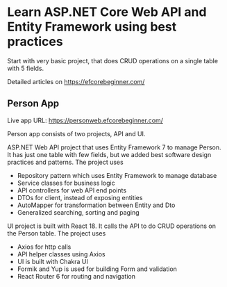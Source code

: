 # Learn ASP.NET Core Web API and Entity Framework using best practices

Start with very basic project, that does CRUD operations on a single table with 5 fields. 

Detailed articles on https://efcorebeginner.com/

## Person App

Live app URL: https://personweb.efcorebeginner.com/

Person app consists of two projects, API and UI.

ASP.NET Web API project that uses Entity Framework 7 to manage Person. It has just one table with few fields, but we added best software design practices and patterns. The project uses

- Repository pattern which uses Entity Framework to manage database
- Service classes for business logic
- API controllers for web API end points
- DTOs for client, instead of exposing entities
- AutoMapper for transformation between Entity and Dto
- Generalized searching, sorting and paging

UI project is built with React 18. It calls the API to do CRUD operations on the Person table. The project uses
- Axios for http calls
- API helper classes using Axios
- UI is built with Chakra UI
- Formik and Yup is used for building Form and validation
- React Router 6 for routing and navigation

